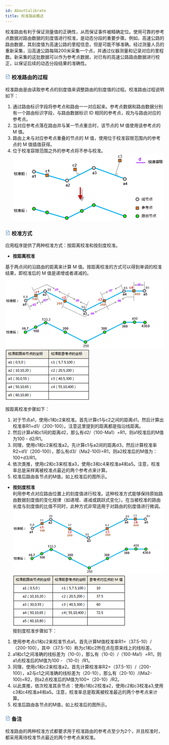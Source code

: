 ```yaml
---
id: AboutCalibrate
title: 校准路由概述
---
```

校准路由有利于保证测量值的正确性，从而保证事件被精确定位。使用可靠的参考点数据对路由数据的刻度值进行校准，是动态分段的重要步骤。例如，高速公路的路由数据，其刻度值为高速公路的里程信息，但是可能不够准确。经过测量人员的重新采集，沿高速公路每隔200米采集一个点，并通过仪器测量和记录对应的里程数。新采集的这批数据可以作为参考点数据，对已有的高速公路路由数据进行校正，以保证后续的动态分段结果的准确性。

### ![](../img/read.gif) 校准路由的过程

校准路由是由读取参考点的刻度值来调整路由的刻度值的过程。校准路由过程说明如下：

 1. 通过路由标识字段将参考点和路由一一对应起来。参考点数据和路由数据分别有一个路由标识字段，与路由数据标识 ID 相同的参考点，视为与路由对应的参考点。
 2. 当对应参考点落在路由并与某一节点重合时，该节点的 M 值使用该参考点的 M 值。
 3. 路由上未与对应参考点重叠的节点的 M 值，使用位于校准容限范围内的参考点的 M 值插值获得。
 4. 位于校准容限范围之外的参考点将不参与校准。
![](img/CalibrateRoute.png)   

### ![](../img/read.gif) 校准方式

应用程序提供了两种校准方式：按距离校准和按刻度校准。

* **按距离校准**

基于两点间的沿路由的距离来计算 M 值。按距离校准的方式可以得到单调的校准结果，即校准后的 M 值是递增或者递减的。

![](img/ByDistance.png)  ![](img/ByDistance_1.png)  

按距离校准步骤如下：

  1. 对于节点a1，使用c1和c2来校准。首先计算c1与c2之间的距离d1，然后计算出校准率R1=d1/（200-100）。注意这里提到的距离都是指沿线距离。
  2. 然后计算a1和c1间的距离d2，那么有d2/（100-Ma1）=R1，则a1校准后的M值为100 - d2/R1。
  3. 同理，使用c1和c2来校准a2。先计算c1与a2间的距离d3，然后计算校准率R2=d1/（200-100），那么有d3/（Ma2-100)=R1，则a2校准后的M值为：100+d3/R1。
  4. 依次类推，使用c2和c3来校准a3，使用c3和c4来校准a4和a5。注意，校准率总是采样离被校准点最近的两个参考点来计算。
  5. 校准后路由各节点的M值，如上校准后的图所示。
  
  * **按刻度校准**  
利用参考点对应路由位置上的刻度值进行校准。这种校准方式能够保持原始路由数据刻度值的变化规律（如递增、递减或跳跃式变化）。在当被校准的路由长度与刻度值的比值不同时，此种方式非常适用于对路由的刻度值进行微调。  
![](img/ByMeasure.png) ![](img/ByMeasure_1.png)    
按刻度校准步骤如下：

  1. 使用参考点c1和c2来校准节点a1。首先计算M值校准率R1=（37.5-10）/（200-100），其中（37.5-10）称为c1和c2所在点在原来线上的线标差。
  2. a1和c1之间准确的线标差为（10-0），那么有（10-0）/（100-Ma1）=R1，则a1点校准后的M值为100 - （10-0）/R1。
  3. 同理，使用c1和c2来校准a2。首先计算校准率R2=（37.5-10）/（200-100），a2与c1之间准确的线标差为（20-10），那么有（20-10）/(Ma2-100)=R2，则a2点校准后的M值为100+（20-10）/R2。
  4. 以此类推，依次校准其余节点：使用c1和c2校准a2，使用c2和c3校准a3,使用c3和c4校准a4和a5。注意，校准率总是取离被校准最近的两个参考点来计算。
  5. 校准后路由各节点的M值，如上校准后的图所示。

### ![](../img/read.gif) 备注

校准路由的两种校准方式都要求用于校准路由的参考点至少为2个，并且校准时，都采用离待校准节点最近的两个参考点来校准。
